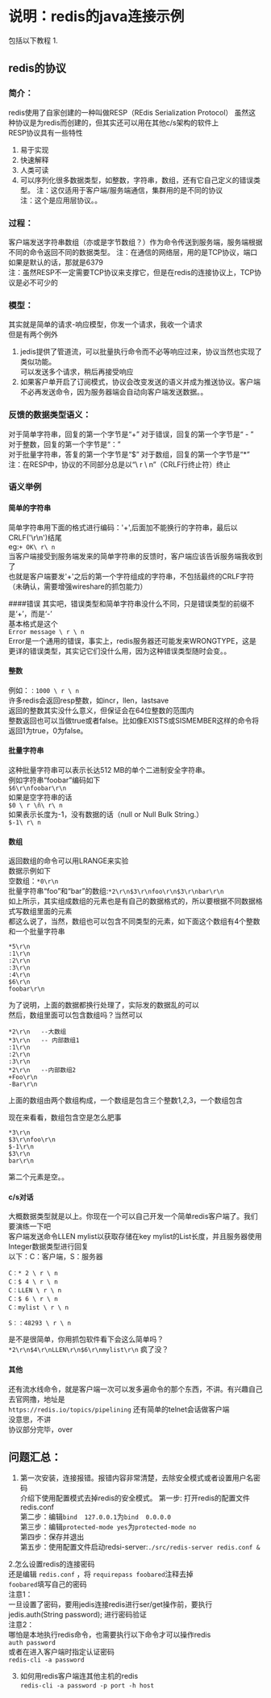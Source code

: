 # 说明：redis的java连接示例
包括以下教程
1.  


## redis的协议
### 简介：  
redis使用了自家创建的一种叫做RESP（REdis Serialization Protocol） 
虽然这种协议是为redis而创建的，但其实还可以用在其他c/s架构的软件上  
RESP协议具有一些特性   
1. 易于实现  
2. 快速解释  
3. 人类可读  
4. 可以序列化很多数据类型，如整数，字符串，数组，还有它自己定义的错误类型。
注：这仅适用于客户端/服务端通信，集群用的是不同的协议  
注：这个是应用层协议。。  

### 过程：  
客户端发送字符串数组（亦或是字节数组？）作为命令传送到服务端，服务端根据不同的命令返回不同的数据类型。
注：在通信的网络层，用的是TCP协议，端口如果是默认的话，那就是6379  
注：虽然RESP不一定需要TCP协议来支撑它，但是在redis的连接协议上，TCP协议是必不可少的  

### 模型：  
其实就是简单的请求-响应模型，你发一个请求，我收一个请求  
但是有两个例外  
1. jedis提供了管道流，可以批量执行命令而不必等响应过来，协议当然也实现了类似功能。  
	可以发送多个请求，稍后再接受响应  
2. 如果客户单开启了订阅模式，协议会改变发送的语义并成为推送协议。客户端不必再发送命令，因为服务器端会自动向客户端发送数据。。  

### 反馈的数据类型语义：
对于简单字符串，回复的第一个字节是“+”
 对于错误，回复的第一个字节是“ - ”
 对于整数，回复的第一个字节是“：”  
 对于批量字符串，答复的第一个字节是“$”
 对于数组，回复的第一个字节是“*”  
注：在RESP中，协议的不同部分总是以“\ r \ n”（CRLF行终止符）终止  

### 语义举例  
#### 简单的字符串  
简单字符串用下面的格式进行编码：'+',后面加不能换行的字符串，最后以CRLF('\r\n')结尾  
eg:`+ OK\ r\ n`  
当客户端接受到服务端发来的简单字符串的反馈时，客户端应该告诉服务端我收到了  
也就是客户端要发'+'之后的第一个字符组成的字符串，不包括最终的CRLF字符（未确认，需要增强wireshare的抓包能力）


####错误
其实吧，错误类型和简单字符串没什么不同，只是错误类型的前缀不是‘+’，而是‘-’  
基本格式是这个  
`Error message \ r \ n`    
Error是一个通用的错误，事实上，redis服务器还可能发来WRONGTYPE，这是更详的错误类型，其实记它们没什么用，因为这种错误类型随时会变。。  

#### 整数
例如：`：1000 \ r \ n`  
许多redis会返回resp整数，如incr，llen，lastsave  
返回的整数其实没什么意义，但保证会在64位整数的范围内  
整数返回也可以当做true或者false。比如像EXISTS或SISMEMBER这样的命令将返回1为true，0为false。


#### 批量字符串  
这种批量字符串可以表示长达512 MB的单个二进制安全字符串。  
例如字符串“foobar”编码如下  
`$6\r\nfoobar\r\n`  
如果是空字符串的话  
`$0 \ r \ñ\ r\ n`  
如果表示长度为-1，没有数据的话（null  or  Null Bulk String.）  
`$-1\ r\ n`  
#### 数组  
返回数组的命令可以用LRANGE来实验  
数据示例如下  
空数组：`*0\r\n`  
批量字符串“foo”和“bar”的数组:`*2\r\n$3\r\nfoo\r\n$3\r\nbar\r\n`  
如上所示，其实组成数组的元素也是有自己的数据格式的，所以要根据不同数据格式写数组里面的元素  
都这么说了，当然，数组也可以包含不同类型的元素，如下面这个数组有4个整数和一个批量字符串  

	*5\r\n
	:1\r\n
	:2\r\n
	:3\r\n
	:4\r\n
	$6\r\n
	foobar\r\n

为了说明，上面的数据都换行处理了，实际发的数据乱的可以  
然后，数组里面可以包含数组吗？当然可以  

	*2\r\n   --大数组
	*3\r\n	 -- 内部数组1
	:1\r\n
	:2\r\n
	:3\r\n
	*2\r\n 	 --内部数组2
	+Foo\r\n
	-Bar\r\n
	
上面的数组由两个数组构成，一个数组是包含三个整数1,2,3，一个数组包含

现在来看看，数组包含空是怎么肥事  

	*3\r\n
	$3\r\nfoo\r\n
	$-1\r\n
	$3\r\n
	bar\r\n

第二个元素是空。。

####  c/s对话  
大概数据类型就是以上。你现在一个可以自己开发一个简单redis客户端了。我们要演练一下吧    
客户端发送命令LLEN mylist以获取存储在key  mylist的List长度，并且服务器使用Integer数据类型进行回复    
以下：C：客户端，S：服务器  
    
	C：* 2 \ r \ n
	C：$ 4 \ r \ n
	C：LLEN \ r \ n
	C：$ 6 \ r \ n
	C：mylist \ r \ n
	
	S：：48293 \ r \ n
	
是不是很简单，你用抓包软件看下会这么简单吗？`*2\r\n$4\r\nLLEN\r\n$6\r\nmylist\r\n`   疯了没？   


#### 其他  
还有流水线命令，就是客户端一次可以发多遍命令的那个东西，不讲。有兴趣自己去官网撸，地址是   
`https://redis.io/topics/pipelining`
还有简单的telnet会话做客户端   
没意思，不讲  
协议部分完毕，over  

## 问题汇总：
1. 第一次安装，连接报错。报错内容非常清楚，去除安全模式或者设置用户名密码   
介绍下使用配置模式去掉redis的安全模式。
第一步: 打开redis的配置文件 redis.conf  
第二步：编辑`bind  127.0.0.1`为`bind  0.0.0.0`  
第三步：编辑`protected-mode yes`为`protected-mode no`  
第四步：保存并退出  
第五步：使用配置文件启动redsi-server:`./src/redis-server redis.conf &`

2.怎么设置redis的连接密码  
还是编辑   `redis.conf`    ，将 `requirepass foobared`注释去掉  
`foobared`填写自己的密码  
注意1：  
一旦设置了密码，要用jedis连接redis进行ser/get操作前，要执行jedis.auth(String password);  进行密码验证  
注意2：   
哪怕是本地执行redis命令，也需要执行以下命令才可以操作redis  
`auth password`  
或者在进入客户端时指定认证密码  
`redis-cli -a password`  

3. 如何用redis客户端连其他主机的redis  
`redis-cli -a password -p port -h host`  
